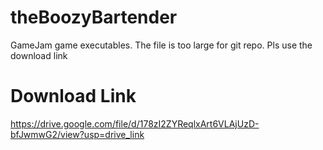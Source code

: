 # theBoozyBartender
GameJam game executables. The file is too large for git repo. Pls use the download link

# Download Link
https://drive.google.com/file/d/178zI2ZYReqlxArt6VLAjUzD-bfJwmwG2/view?usp=drive_link

